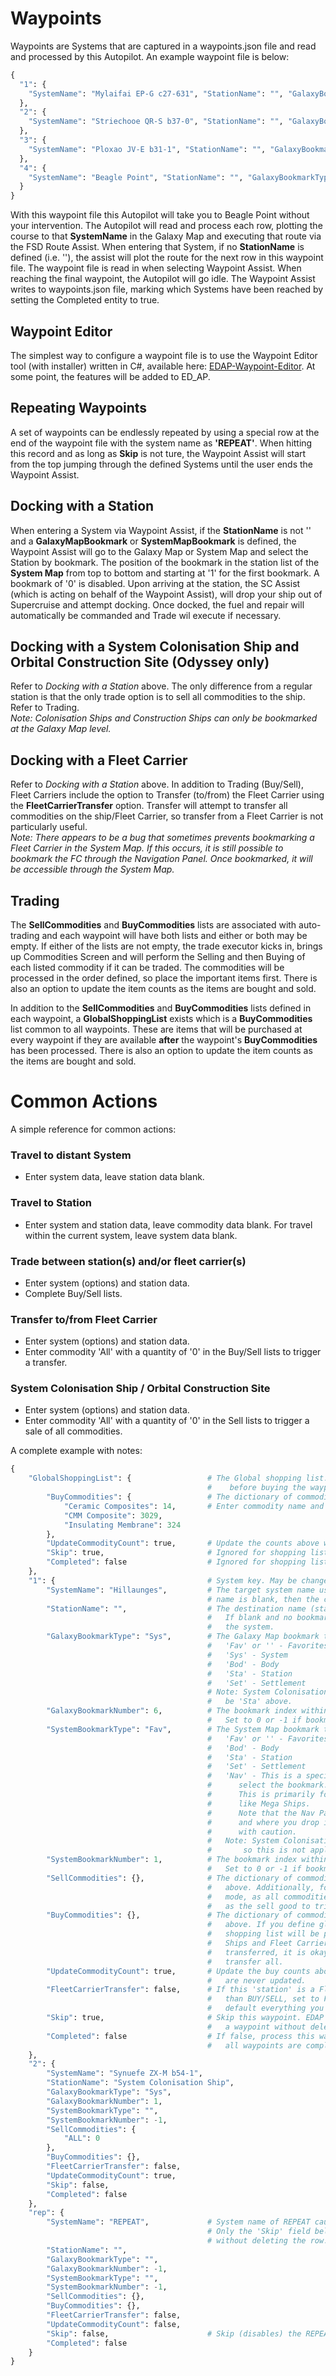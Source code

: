 # Waypoints
Waypoints are Systems that are captured in a waypoints.json file and read and processed by this Autopilot.  An example waypoint file is below:

```py
{
  "1": {
    "SystemName": "Mylaifai EP-G c27-631", "StationName": "", "GalaxyBookmarkType": "", "GalaxyBookmarkNumber": 0, "SystemBookmarkType": "", "SystemBookmarkNumber": 0, "SellCommodities": {}, "BuyCommodities": {}, "UpdateCommodityCount": false, "FleetCarrierTransfer": false, "Skip": false, "Completed": false
  },
  "2": {
    "SystemName": "Striechooe QR-S b37-0", "StationName": "", "GalaxyBookmarkType": "", "GalaxyBookmarkNumber": 0, "SystemBookmarkType": "", "SystemBookmarkNumber": 0, "SellCommodities": {}, "BuyCommodities": {}, "UpdateCommodityCount": false, "FleetCarrierTransfer": false, "Skip": false, "Completed": false
  },
  "3": {
    "SystemName": "Ploxao JV-E b31-1", "StationName": "", "GalaxyBookmarkType": "", "GalaxyBookmarkNumber": 0, "SystemBookmarkType": "", "SystemBookmarkNumber": 0, "SellCommodities": {}, "BuyCommodities": {}, "UpdateCommodityCount": false, "FleetCarrierTransfer": false, "Skip": false, "Completed": false
  },
  "4": {
    "SystemName": "Beagle Point", "StationName": "", "GalaxyBookmarkType": "", "GalaxyBookmarkNumber": 0, "SystemBookmarkType": "", "SystemBookmarkNumber": 0, "SellCommodities": {}, "BuyCommodities": {}, "UpdateCommodityCount": false, "FleetCarrierTransfer": false, "Skip": false, "Completed": false
  }
}
```

With this waypoint file this Autopilot will take you to Beagle Point without your intervention.  The Autopilot will read
and process each row, plotting the course to that **SystemName** in the Galaxy Map and executing that route via the FSD Route 
Assist.  When entering that System, if no **StationName** is defined (i.e. ''), the assist will plot the route for the next 
row in this waypoint file.  The waypoint file is read in when selecting Waypoint Assist.  When reaching the final 
waypoint, the Autopilot will go idle.  The Waypoint Assist writes to waypoints.json file, marking which Systems have
been reached by setting the Completed entity to true.

## Waypoint Editor
The simplest way to configure a waypoint file is to use the Waypoint Editor tool (with installer) written in C#, available here: [EDAP-Waypoint-Editor](https://github.com/Stumpii/EDAP-Waypoint-Editor). At some point, the features will be added to ED_AP.

## Repeating Waypoints
A set of waypoints can be endlessly repeated by using a special row at the end of the waypoint file with the system name as **'REPEAT'**. When hitting this record and as long as **Skip** is not ture, the Waypoint Assist will start from the top jumping through the defined Systems until the user ends the Waypoint Assist.

## Docking with a Station
When entering a System via Waypoint Assist, if the **StationName** is not '' and a **GalaxyMapBookmark** or 
**SystemMapBookmark** is defined, the Waypoint Assist will go to the Galaxy Map or System Map and select the 
Station by bookmark. The position of the bookmark in the station list of the **System Map** from top to bottom and 
starting at '1' for the first bookmark. A bookmark of '0' is disabled. 
Upon arriving at the station, the SC Assist (which is acting on behalf of the Waypoint Assist), will drop your ship
out of Supercruise and attempt docking.  Once docked, the fuel and repair will automatically be commanded and Trade wil execute if necessary.

## Docking with a System Colonisation Ship and Orbital Construction Site (Odyssey only)
Refer to *Docking with a Station* above. The only difference from a regular station is that the only trade option is to sell all commodities to the ship. Refer to Trading.
<br>
_Note: Colonisation Ships and Construction Ships can only be bookmarked at the Galaxy Map level._

## Docking with a Fleet Carrier
Refer to *Docking with a Station* above. In addition to Trading (Buy/Sell), Fleet Carriers include the option to Transfer (to/from) the Fleet Carrier using the **FleetCarrierTransfer** option. Transfer will attempt to transfer all commodities on the ship/Fleet Carrier, so transfer from a Fleet Carrier is not particularly useful.
<br>
_Note: There appears to be a bug that sometimes prevents bookmarking a Fleet Carrier in the System Map. If this occurs, it is still possible to bookmark the FC through the Navigation Panel. Once bookmarked, it will be accessible through the System Map._

## Trading
The **SellCommodities** and **BuyCommodities** lists are associated with auto-trading and each waypoint will have both lists and either or both may be empty. If either of the lists are not empty, the trade executor kicks in, brings up Commodities Screen and will perform the Selling and then Buying of each listed commodity if it can be traded. The commodities will be processed in the order defined, so place the important items first. There is also an option to update the item counts as the items are bought and sold.

In addition to the **SellCommodities** and **BuyCommodities** lists defined in each waypoint, a **GlobalShoppingList** exists which is a **BuyCommodities** list common to all waypoints. These are items that will be purchased at every waypoint if they are available **after** the waypoint's **BuyCommodities** has been processed. There is also an option to update the item counts as the items are bought and sold.

# Common Actions
A simple reference for common actions:
### Travel to distant System
* Enter system data, leave station data blank.
### Travel to Station
* Enter system and station data, leave commodity data blank. For travel within the current system, leave system data blank. 
### Trade between station(s) and/or fleet carrier(s)
* Enter system (options) and station data.
* Complete Buy/Sell lists.
### Transfer to/from Fleet Carrier
* Enter system (options) and station data.
* Enter commodity 'All' with a quantity of '0' in the Buy/Sell lists to trigger a transfer.
### System Colonisation Ship / Orbital Construction Site
* Enter system (options) and station data.
* Enter commodity 'All' with a quantity of '0' in the Sell lists to trigger a sale of all commodities.

A complete example with notes:
```py
{
    "GlobalShoppingList": {                 # The Global shopping list. Will attempt to buy these items at every station
                                            #    before buying the waypoint defined items. Do not change this name.
        "BuyCommodities": {                 # The dictionary of commodities to buy. There are no global sell commodities.
            "Ceramic Composites": 14,       # Enter commodity name and quantity
            "CMM Composite": 3029,
            "Insulating Membrane": 324
        },
        "UpdateCommodityCount": true,       # Update the counts above when good purchased (not sold).
        "Skip": true,                       # Ignored for shopping list
        "Completed": false                  # Ignored for shopping list
    },
    "1": {                                  # System key. May be changed to something useful, but must be unique.
        "SystemName": "Hillaunges",         # The target system name used to find the system in the Galaxy Map. If the system
                                            # name is blank, then the current system is assumed to be the target.
        "StationName": "",                  # The destination name (station name, FC name etc). 
                                            #   If blank and no bookmark is set, then the waypoint is complete when reaching
                                            #   the system.
        "GalaxyBookmarkType": "Sys",        # The Galaxy Map bookmark type. May be:
                                            #   'Fav' or '' - Favorites
                                            #   'Sys' - System
                                            #   'Bod' - Body
                                            #   'Sta' - Station
                                            #   'Set' - Settlement
                                            # Note: System Colonisation Ships are bookmarked at the Gal Map level, so would
                                            #   be 'Sta' above.
        "GalaxyBookmarkNumber": 6,          # The bookmark index within the type specified above.
                                            #   Set to 0 or -1 if bookmarks are not used.
        "SystemBookmarkType": "Fav",        # The System Map bookmark type. May be:
                                            #   'Fav' or '' - Favorites
                                            #   'Bod' - Body
                                            #   'Sta' - Station
                                            #   'Set' - Settlement
                                            #   'Nav' - This is a special case that uses the Navigation Panel (Panel #1) to
                                            #      select the bookmark.
                                            #      This is primarily for system targets that do not show up in system map,
                                            #      like Mega Ships.
                                            #      Note that the Nav Panel list is highly variable due to what is in system
                                            #      and where you drop into a system, so filter your Nav Panel first. So use
                                            #      with caution.
                                            #   Note: System Colonisation Ships can only be bookmarked at the Gal Map level, 
                                            #       so this is not applicable to Col Ships.
        "SystemBookmarkNumber": 1,          # The bookmark index within the type specified above.
                                            #   Set to 0 or -1 if bookmarks are not used.
        "SellCommodities": {},              # The dictionary of commodities to sell. Same format as the Global shopping list
                                            #   above. Additionally, for Colonisation Ships and Fleet Carriers in 'Transfer'
                                            #   mode, as all commodities must be transferred, it is okay to put '"All": 0'
                                            #   as the sell good to trigger a sell/transfer all. 
        "BuyCommodities": {},               # The dictionary of commodities to buy. Same format as the Global shopping list
                                            #   above. If you define global and waypoint buy shopping lists, the waypoint
                                            #   shopping list will be processed first. Additionally, for Colonisation
                                            #   Ships and Fleet Carriers in 'Transfer' mode, as all commodities must be
                                            #   transferred, it is okay to put '"All": 0' as the buy good to trigger a
                                            #   transfer all.
        "UpdateCommodityCount": true,       # Update the buy counts above when goods are purchased (not sold). Sell counts
                                            #   are never updated.
        "FleetCarrierTransfer": false,      # If this 'station' is a Fleet Carrier allows option to TRANSFER goods rather
                                            #   than BUY/SELL, set to False to Buy/sell, True to Transfer. Transfer is by
                                            #   default everything you have.
        "Skip": true,                       # Skip this waypoint. EDAP will not change this value, so a good way to disable
                                            #   a waypoint without deleting it.
        "Completed": false                  # If false, process this waypoint. One complete EDAP will switch to True. Once
                                            #   all waypoints are complete, EDAP will switch to False.
    },
    "2": {
        "SystemName": "Synuefe ZX-M b54-1",
        "StationName": "System Colonisation Ship",
        "GalaxyBookmarkType": "Sys",
        "GalaxyBookmarkNumber": 1,
        "SystemBookmarkType": "",
        "SystemBookmarkNumber": -1,
        "SellCommodities": {
            "ALL": 0
        },
        "BuyCommodities": {},
        "FleetCarrierTransfer": false,
        "UpdateCommodityCount": true,
        "Skip": false,
        "Completed": false
    },
    "rep": {
        "SystemName": "REPEAT",             # System name of REPEAT causes the waypoints to be repeated.
                                            # Only the 'Skip' field below is used to 'disable' the repeat function
                                            # without deleting the row. 
        "StationName": "",
        "GalaxyBookmarkType": "",
        "GalaxyBookmarkNumber": -1,
        "SystemBookmarkType": "",
        "SystemBookmarkNumber": -1,
        "SellCommodities": {},
        "BuyCommodities": {},
        "FleetCarrierTransfer": false,
        "UpdateCommodityCount": false,
        "Skip": false,                      # Skip (disables) the REPEAT.
        "Completed": false
    }
}
```

